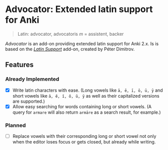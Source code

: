 # Advocator: Extended latin support for Anki

> Latin: advocator, advocatoris *m* = assistent, backer

*Advocator* is an add-on providing extended latin support for Anki 2.x. Is is based on the *[Latin Support](https://ankiweb.net/shared/info/1548612994)* add-on, created by Péter Dimitrov.

## Features

### Already Implemented

 - [x] Write latin characters with ease. (Long vowels like `ā, ē, ī, ō, ū, ȳ` and short vowels like `ă, ĕ, ĭ, ŏ, ŭ, y̆` as well as their capitalized versions are supported.)
 - [x] Allow easy searching for words containing long or short vowels. (A query for `armare` will also return `armāre` as a search result, for example.)

### Planned

 - [ ] Replace vowels with their corresponding long or short vowel not only when the editor loses focus or gets closed, 
   but already while writing.